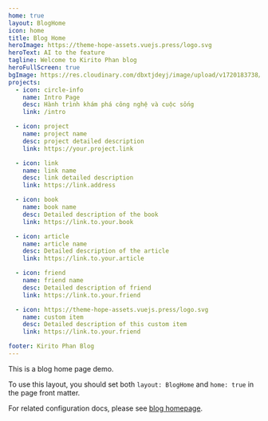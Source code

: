 ```yaml
---
home: true
layout: BlogHome
icon: home
title: Blog Home
heroImage: https://theme-hope-assets.vuejs.press/logo.svg
heroText: AI to the feature
tagline: Welcome to Kirito Phan blog
heroFullScreen: true
bgImage: https://res.cloudinary.com/dbxtjdeyj/image/upload/v1720183738/vietnihon/anh_bia_contact_plb3sw.jpg
projects:
  - icon: circle-info
    name: Intro Page
    desc: Hành trình khám phá công nghệ và cuộc sống
    link: /intro

  - icon: project
    name: project name
    desc: project detailed description
    link: https://your.project.link

  - icon: link
    name: link name
    desc: link detailed description
    link: https://link.address

  - icon: book
    name: book name
    desc: Detailed description of the book
    link: https://link.to.your.book

  - icon: article
    name: article name
    desc: Detailed description of the article
    link: https://link.to.your.article

  - icon: friend
    name: friend name
    desc: Detailed description of friend
    link: https://link.to.your.friend

  - icon: https://theme-hope-assets.vuejs.press/logo.svg
    name: custom item
    desc: Detailed description of this custom item
    link: https://link.to.your.friend

footer: Kirito Phan Blog
---
```


This is a blog home page demo.

To use this layout, you should set both `layout: BlogHome` and `home: true` in the page front matter.

For related configuration docs, please see [blog homepage](https://theme-hope.vuejs.press/guide/blog/home.html).

